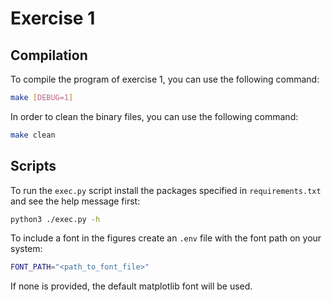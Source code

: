 # Exercise 1

## Compilation

To compile the program of exercise 1, you can use the following command:

```bash
make [DEBUG=1]
```

In order to clean the binary files, you can use the following command:

```bash
make clean
```

## Scripts

To run the `exec.py` script install the packages specified in `requirements.txt` and see the help message first:

```bash
python3 ./exec.py -h
```

To include a font in the figures create an `.env` file with the font path on your system:

```bash
FONT_PATH="<path_to_font_file>"
```

If none is provided, the default matplotlib font will be used.
